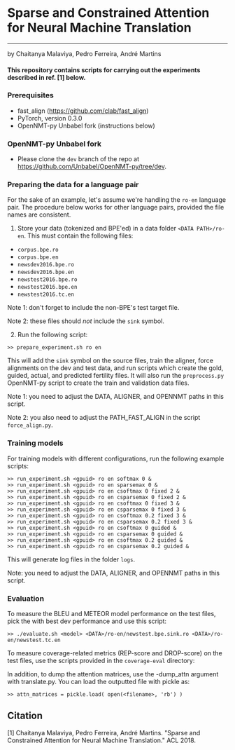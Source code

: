 # Sparse and Constrained Attention for Neural Machine Translation
----------------
by Chaitanya Malaviya, Pedro Ferreira, André Martins

#### This repository contains scripts for carrying out the experiments described in ref. [1] below. 

### Prerequisites

- fast_align (https://github.com/clab/fast_align)
- PyTorch, version 0.3.0
- OpenNMT-py Unbabel fork (instructions below)

### OpenNMT-py Unbabel fork

- Please clone the `dev` branch of the repo at https://github.com/Unbabel/OpenNMT-py/tree/dev.

### Preparing the data for a language pair

For the sake of an example, let's assume we're handling the `ro-en` language pair.
The procedure below works for other language pairs, provided the file names
are consistent.

1. Store your data (tokenized and BPE'ed) in a data folder `<DATA PATH>/ro-en`.
This must contain the following files:
- `corpus.bpe.ro`
- `corpus.bpe.en`
- `newsdev2016.bpe.ro`
- `newsdev2016.bpe.en`
- `newstest2016.bpe.ro`
- `newstest2016.bpe.en`
- `newstest2016.tc.en`

Note 1: don't forget to include the non-BPE's test target file.

Note 2: these files should *not* include the `sink` symbol.

2. Run the following script:

```
>> prepare_experiment.sh ro en
```

This will add the `sink` symbol on the source files, train the aligner,
force alignments on the dev and test data, and run scripts which
create the gold, guided, actual, and predicted fertility files.
It will also run the `preprocess.py` OpenNMT-py script to create
the train and validation data files.

Note 1: you need to adjust the DATA, ALIGNER, and OPENNMT paths in this script.

Note 2: you also need to adjust the PATH_FAST_ALIGN in the script `force_align.py`.

### Training models

For training models with different configurations, run the
following example scripts:

```
>> run_experiment.sh <gpuid> ro en softmax 0 &
>> run_experiment.sh <gpuid> ro en sparsemax 0 &
>> run_experiment.sh <gpuid> ro en csoftmax 0 fixed 2 &
>> run_experiment.sh <gpuid> ro en csparsemax 0 fixed 2 &
>> run_experiment.sh <gpuid> ro en csoftmax 0 fixed 3 &
>> run_experiment.sh <gpuid> ro en csparsemax 0 fixed 3 &
>> run_experiment.sh <gpuid> ro en csoftmax 0.2 fixed 3 &
>> run_experiment.sh <gpuid> ro en csparsemax 0.2 fixed 3 &
>> run_experiment.sh <gpuid> ro en csoftmax 0 guided &
>> run_experiment.sh <gpuid> ro en csparsemax 0 guided &
>> run_experiment.sh <gpuid> ro en csoftmax 0.2 guided &
>> run_experiment.sh <gpuid> ro en csparsemax 0.2 guided &
```

This will generate log files in the folder `logs`.

Note: you need to adjust the DATA, ALIGNER, and OPENNMT paths in this script.

### Evaluation

To measure the BLEU and METEOR model performance on the test files,
pick the <model> with best dev performance and use this script:

```
>> ./evaluate.sh <model> <DATA>/ro-en/newstest.bpe.sink.ro <DATA>/ro-en/newstest.tc.en
```

To measure coverage-related metrics (REP-score and DROP-score) on the test files,
use the scripts provided in the `coverage-eval` directory:




In addition, to dump the attention matrices, use the -dump_attn argument with translate.py. You can load the outputted file with pickle as:
```
>> attn_matrices = pickle.load( open(<filename>, 'rb') )
```


## Citation

[1] Chaitanya Malaviya, Pedro Ferreira, André Martins.
"Sparse and Constrained Attention for Neural Machine Translation."
ACL 2018.


